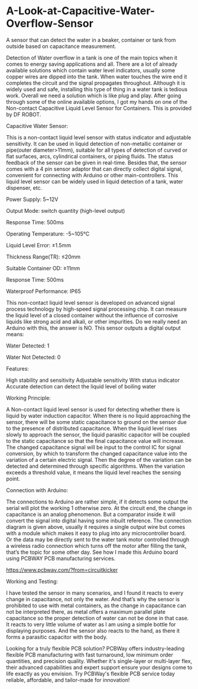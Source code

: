 # A-Look-at-Capacitive-Water-Overflow-Sensor
A sensor that can detect the water in a beaker, container or tank from outside based on capacitance measurement.

Detection of Water overflow in a tank is one of the main topics when it comes to energy saving applications and all. There are a lot of already available solutions which contain water level indicators, usually some copper wires are dipped into the tank. When water touches the wire end it completes the circuit and the signal propagates throughout. Although it is widely used and safe, installing this type of thing in a water tank is tedious work. Overall we need a solution which is like plug and play. After going through some of the online available options, I got my hands on one of the Non-contact Capacitive Liquid Level Sensor for Containers. This is provided by DF ROBOT. 

Capacitive Water Sensor:

This is a non-contact liquid level sensor with status indicator and adjustable sensitivity. It can be used in liquid detection of non-metallic container or pipe(outer diameter>11mm), suitable for all types of detection of curved or flat surfaces, arcs, cylindrical containers, or piping fluids. The status feedback of the sensor can be given in real-time. Besides that, the sensor comes with a 4 pin sensor adaptor that can directly collect digital signal, convenient for connecting with Arduino or other main-controllers. This liquid level sensor can be widely used in liquid detection of a tank, water dispenser, etc.

Power Supply: 5~12V

Output Mode: switch quantity (high-level output)

Response Time: 500ms

Operating Temperature: -5~105°C

Liquid Level Error: ±1.5mm

Thickness Range(TR): ≤20mm

Suitable Container OD: ≥11mm

Response Time: 500ms

Waterproof Performance: IP65

This non-contact liquid level sensor is developed on advanced signal process technology by high-speed signal processing chip. It can measure the liquid level of a closed container without the influence of corrosive liquids like strong acid and alkali, or other impurities. Do we really need an Arduino with this, the answer is NO. This sensor outputs a digital output means:

Water Detected: 1

Water Not Detected: 0

Features:

High stability and sensitivity
Adjustable sensitivity
With status indicator
Accurate detection can detect the liquid level of boiling water

Working Principle:

A Non-contact liquid level sensor is used for detecting whether there is liquid by water induction capacitor. When there is no liquid approaching the sensor, there will be some static capacitance to ground on the sensor due to the presence of distributed capacitance. When the liquid level rises slowly to approach the sensor, the liquid parasitic capacitor will be coupled to the static capacitance so that the final capacitance value will increase. The changed capacitance signal will be input to the control IC for signal conversion, by which to transform the changed capacitance value into the variation of a certain electric signal. Then the degree of the variation can be detected and determined through specific algorithms. When the variation exceeds a threshold value, it means the liquid level reaches the sensing point.

Connection with Arduino:

The connections to Arduino are rather simple, if it detects some output the serial will plot the working 1 otherwise zero. At the circuit end, the change in capacitance is an analog phenomenon. But a comparator inside it will convert the signal into digital having some inbuilt reference. The connection diagram is given above, usually it requires a single output wire but comes with a module which makes it easy to plug into any microcontroller board. Or the data may be directly sent to the water tank motor controlled through a wireless radio connection which turns off the motor after filling the tank, that’s the topic for some other day. See how I made this Arduino board using PCBWAY PCB manufacturing services.  
 
 https://www.pcbway.com/?from=circuitkicker

Working and Testing:

I have tested the sensor in many scenarios, and I found it reacts to every change in capacitance, not only the water. And that’s why the sensor is prohibited to use with metal containers, as the change in capacitance can not be interpreted there, as metal offers a maximum parallel plate capacitance so the proper detection of water can not be done in that case. It reacts to very little volume of water as I am using a simple bottle for displaying purposes. And the sensor also reacts to the hand, as there it forms a parasitic capacitor with the body.

Looking for a truly flexible PCB solution? PCBWay offers industry-leading flexible PCB manufacturing with fast turnaround, low minimum order quantities, and precision quality. Whether it's single-layer or multi-layer flex, their advanced capabilities and expert support ensure your designs come to life exactly as you envision. Try PCBWay's flexible PCB service today reliable, affordable, and tailor-made for innovation!
